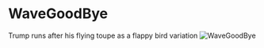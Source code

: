 # WaveGoodBye
Trump runs after his flying toupe as a flappy bird variation
![WaveGoodBye](http://skylarcastator.com/assets/img/wavegoodbyetab.PNG)
